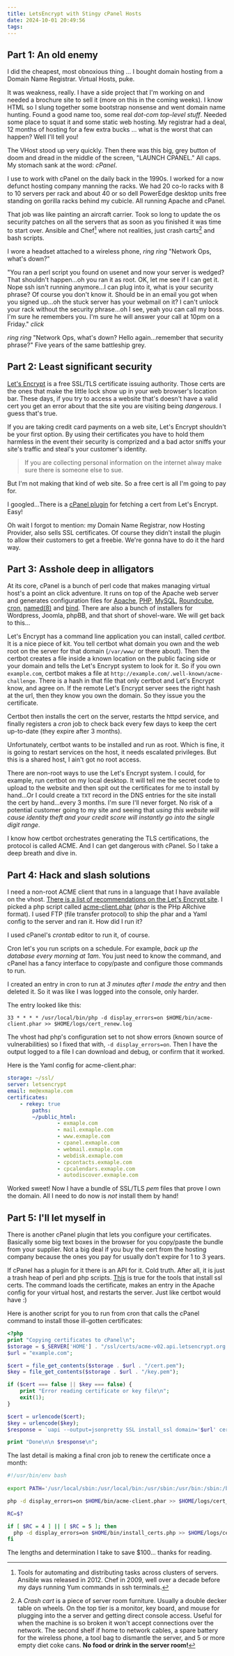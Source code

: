 ```yaml
---
title: LetsEncrypt with Stingy cPanel Hosts
date: 2024-10-01 20:49:56
tags:
---
```


## Part 1: An old enemy

I did the cheapest, most obnoxious thing ... I bought domain hosting from a Domain Name Registrar. Virtual Hosts, puke.

It was weakness, really. I have a side project that I'm working on and needed a brochure site to sell it (more on this in the coming weeks). I know HTML so I slung together some bootstrap nonsense and went domain name hunting. Found a good name too, some real *dot-com top-level stuff*. Needed some place to squat it and some static web hosting. My registrar had a deal, 12 months of hosting for a few extra bucks ... what is the worst that can happen? Well I'll tell you!

The VHost stood up very quickly. Then there was this big, grey button of doom and dread in the middle of the screen, "LAUNCH CPANEL." All caps. My stomach sank at the word: *cPanel*.

I use to work with cPanel on the daily back in the 1990s. I worked for a now defunct hosting company manning the racks. We had 20 co-lo racks with 8 to 10 servers per rack and about 40 or so dell PowerEdge desktop units free standing on gorilla racks behind my cubicle. All running Apache and cPanel.

That job was like painting an aircraft carrier. Took so long to update the os security patches on all the servers that as soon as you finished it was time to start over. Ansible and Chef[^1] where not realities, just crash carts[^2] and bash scripts.

I wore a headset attached to a wireless phone, *ring ring* "Network Ops, what's down?"

"You ran a perl script you found on usenet and now your server is wedged? That shouldn't happen...oh you ran it as root. OK, let me see if I can get it. Nope ssh isn't running anymore...I can plug into it, what is your security phrase? Of course you don't know it. Should be in an email you got when you signed up...oh the stuck server has your webmail on it? I can't unlock your rack without the security phrase...oh I see, yeah you can call my boss. I'm sure he remembers you. I'm sure he will answer your call at 10pm on a Friday." *click*

*ring ring* "Network Ops, what's down? Hello again...remember that security phrase?" Five years of the same battleship grey.

## Part 2: Least significant security

[Let's Encrypt](https://letsencrypt.org/) is a free SSL/TLS certificate issuing authority. Those certs are the ones that make the little lock show up in your web browser's location bar. These days, if you try to access a website that's doesn't have a valid cert you get an error about that the site you are visiting being *dangerous*. I guess that's true.

If you are taking credit card payments on a web site, Let's Encrypt shouldn't be your first option. By using their certificates you have to hold them harmless in the event their security is comprized and a bad actor sniffs your site's traffic and steal's your customer's identity.

> If you are collecting personal information on the internet alway make sure there is someone else to sue.

But I'm not making that kind of web site. So a free cert is all I'm going to pay for.

I googled...There is a [cPanel plugin](https://docs.cpanel.net/knowledge-base/third-party/the-lets-encrypt-plugin/) for fetching a cert from Let's Encrypt. Easy!

Oh wait I forgot to mention: my Domain Name Registrar, now Hosting Provider, also sells SSL certificates. Of course they didn't install the plugin to allow their customers to get a freebie. We're gonna have to do it the hard way.

## Part 3: Asshole deep in alligators

At its core, cPanel is a bunch of perl code that makes managing virtual host's a point an click adventure. It runs on top of the Apache web server and generates configuration files for [Apache](https://httpd.apache.org/), [PHP](https://www.php.net/), [MySQL](https://mariadb.org/), [Roundcube](https://www.php.net/), [cron](https://linux.die.net/man/5/crontab), [named(8)](https://linux.die.net/man/8/named) and [bind](https://linux.die.net/man/2/bind). There are also a bunch of installers for Wordpress, Joomla, phpBB, and that short of shovel-ware. We will get back to this...

Let's Encrypt has a command line application you can install, called *certbot*. It is a nice piece of kit. You tell certbot what domain you own and the web root on the server for that domain (`/var/www/` or there about). Then the certbot creates a file inside a known location on the public facing side or your domain and tells the Let's Encrypt system to look for it. So if you own `example.com`, certbot makes a file at `http://example.com/.well-known/acme-challenge`. There is a hash in that file that only certbot and Let's Encrypt know, and agree on. If the remote Let's Encrypt server sees the right hash at the url, then they know you own the domain. So they issue you the certificate.

Certbot then installs the cert on the server, restarts the httpd service, and finally registers a *cron* job to check back every few days to keep the cert up-to-date (they expire after 3 months).

Unfortunately, certbot wants to be installed and run as root. Which is fine, it is going to restart services on the host, it needs escalated privileges. But this is a shared host, I ain't got no root access. 

There are non-root ways to use the Let's Encrypt system. I could, for example, run certbot on my local desktop. It will tell me the secret code to upload to the website and then spit out the certificates for me to install by hand...Or I could create a `TXT` record in the DNS entries for the site install the cert by hand...every 3 months. I'm sure I'll never forget. No risk of a potential customer going to my site and seeing that *using this website will cause identity theft and your credit score will instantly go into the single digit range*.

I know how certbot orchestrates generating the TLS certifications, the protocol is called ACME. And I can get dangerous with cPanel. So I take a deep breath and dive in.

## Part 4: Hack and slash solutions

I need a non-root ACME client that runs in a language that I have available on the vhost. [There is a list of recommendations on the Let's Encrypt site](https://letsencrypt.org/docs/client-options/). I picked a php script called [acme-client.phar](https://letsencrypt.org/docs/client-options/) (*phar* is the PHp ARchive format). I used FTP (file transfer protocol) to ship the phar and a Yaml config to the server and ran it. How did I run it? 

I used cPanel's *crontab* editor to run it, of course. 

Cron let's you run scripts on a schedule. For example, *back up the database every morning at 1am*. You just need to know the command, and cPanel has a fancy interface to copy/paste and configure those commands to run.  

I created an entry in cron to run at *3 minutes after I made the entry* and then deleted it. So it was like I was logged into the console, only harder.


The entry looked like this:

```
33 * * * * /usr/local/bin/php -d display_errors=on $HOME/bin/acme-client.phar >> $HOME/logs/cert_renew.log
```

The vhost had php's configuration set to not show errors (known source of vulnerabilities) so I fixed that with, `-d display_errors=on`. Then I have the output logged to a file I can download and debug, or confirm that it worked.

Here is the Yaml config for acme-client.phar:

```yaml
storage: ~/ssl/
server: letsencrypt
email: me@exmaple.com
certificates:
    - rekey: true
        paths:
        ~/public_html:
                - exmaple.com
                - mail.exmaple.com
                - www.exmaple.com
                - cpanel.exmaple.com
                - webmail.exmaple.com
                - webdisk.exmaple.com
                - cpcontacts.exmaple.com
                - cpcalendars.exmaple.com
                - autodiscover.exmaple.com
```

Worked sweet! Now I have a bundle of SSL/TLS *pem* files that prove I own the domain. All I need to do now is *not* install them by hand!

## Part 5: I'll let myself in

There is another cPanel plugin that lets you configure your certificates. Basically some big text boxes in the browser for you copy/paste the bundle from your supplier. Not a big deal if you buy the cert from the hosting company because the ones you pay for usually don't expire for 1 to 3 years. 

If cPanel has a plugin for it there is an API for it. Cold truth. After all, it is just a trash heap of perl and php scripts. [This](https://api.docs.cpanel.net/openapi/cpanel/operation/install_ssl/) is true for the tools that install ssl certs. The command loads the certificate, makes an entry in the Apache config for your virtual host, and restarts the server. Just like certbot would have :)

Here is another script for you to run from cron that calls the cPanel command to install those ill-gotten certificates:

```php
<?php
print "Copying certificates to cPanel\n";
$storage = $_SERVER['HOME'] . "/ssl/certs/acme-v02.api.letsencrypt.org.directory/";
$url = "example.com";

$cert = file_get_contents($storage . $url . "/cert.pem");
$key = file_get_contents($storage . $url . "/key.pem");

if ($cert === false || $key === false) {
    print "Error reading certificate or key file\n";
    exit(1);
}

$cert = urlencode($cert);
$key = urlencode($key);
$response = `uapi --output=jsonpretty SSL install_ssl domain='$url' cert='$cert' key='$key'`;

print "Done\n\n $response\n";
```

The last detail is making a final cron job to renew the certificate once a month:

```bash
#!/usr/bin/env bash
  
export PATH='/usr/local/sbin:/usr/local/bin:/usr/sbin:/usr/bin:/sbin:/bin'

php -d display_errors=on $HOME/bin/acme-client.phar >> $HOME/logs/cert_renew.log

RC=$?

if [ $RC = 4 ] || [ $RC = 5 ]; then
  php -d display_errors=on $HOME/bin/install_certs.php >> $HOME/logs/cert_renew.log
fi
```

The lengths and determination I take to save $100... thanks for reading.

[^1]: Tools for automating and distributing tasks across clusters of servers. Ansible was released in 2012. Chef in 2009, well over a decade before my days running Yum commands in ssh terminals.

[^2]: A *Crash cart* is a piece of server room furniture. Usually a double decker table on wheels. On the top tier is a monitor, key board, and mouse for plugging into the a server and getting direct console access. Useful for when the machine is so broken it won't accept connections over the network. The second shelf if home to network cables, a spare battery for the wireless phone, a tool bag to dismantle the server, and 5 or more empty diet coke cans. **No food or drink in the server room!** 